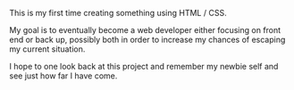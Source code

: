 This is my first time creating something using HTML / CSS. 

My goal is to eventually become a web developer either focusing on front end
or back up, possibly both in order to increase my chances of escaping my 
current situation.

I hope to one look back at this project and remember my newbie self and
see just how far I have come.
